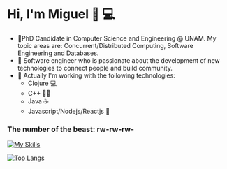 # Hi, I'm Miguel 👋 💻

- 🔭PhD Candidate in Computer Science and Engineering @ UNAM. My topic areas are: Concurrent/Distributed Computing, Software Engineering and Databases.
- 🌱 Software engineer who is passionate about the development of new technologies to connect people and build community.
- 💬 Actually I'm working with the following technologies:
  - Clojure 💻
  - C++ 🧑‍🎓
  - Java ☕
  - Javascript/Nodejs/Reactjs 👻


### The number of the beast: rw-rw-rw-

[![My Skills](https://skillicons.dev/icons?i=latex,emacs,clojure,java,py,js,nodejs,cpp,linux,react,materialui,mysql,postgres,mongodb,r,regex&perline=15)](https://skillicons.dev)

[![Top Langs](https://github-readme-stats-git-masterrstaa-rickstaa.vercel.app/api/top-langs/?username=miguelpinia&layout=compact&langs_count=10&theme=dracula)](https://github.com/miguelpinia)

<!-- [![Miguel's github stats](https://github-readme-stats-git-masterrstaa-rickstaa.vercel.app/api?username=miguelpinia&count_private=true&show_icons=true&theme=dracula)](https://github.com/miguelpinia) -->




<!--
**miguelpinia/miguelpinia** is a ✨ _special_ ✨ repository because its `README.md` (this file) appears on your GitHub profile.

-  I’m currently working on concurrent/s
-  I’m currently learning ...
- 👯 I’m looking to collaborate on ...
- 🤔 I’m looking for help with ...
- 💬 Ask me about ...
- 📫 How to reach me: ...
- 😄 Pronouns: ...
- ⚡ Fun fact: ...
-->
